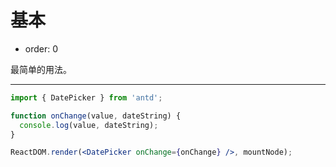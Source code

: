 # 基本

- order: 0

最简单的用法。

---

````jsx
import { DatePicker } from 'antd';

function onChange(value, dateString) {
  console.log(value, dateString);
}

ReactDOM.render(<DatePicker onChange={onChange} />, mountNode);
````
